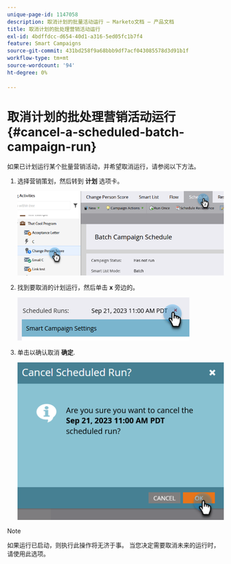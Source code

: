 ```yaml
---
unique-page-id: 1147058
description: 取消计划的批量活动运行 — Marketo文档 — 产品文档
title: 取消计划的批处理营销活动运行
exl-id: 4bdffdcc-d654-40d1-a316-5ed05fc1b7f4
feature: Smart Campaigns
source-git-commit: 431bd258f9a68bbb9df7acf043085578d3d91b1f
workflow-type: tm+mt
source-wordcount: '94'
ht-degree: 0%

---
```


# 取消计划的批处理营销活动运行 {#cancel-a-scheduled-batch-campaign-run}

如果已计划运行某个批量营销活动，并希望取消运行，请参阅以下方法。

1. 选择营销策划，然后转到 **计划** 选项卡。

   ![](assets/cancel-a-scheduled-batch-campaign-run-1.png)

1. 找到要取消的计划运行，然后单击 **x** 旁边的。

   ![](assets/cancel-a-scheduled-batch-campaign-run-2.png)

1. 单击以确认取消 **确定**.

   ![](assets/cancel-a-scheduled-batch-campaign-run-3.png)

>[!NOTE]
>
>如果运行已启动，则执行此操作将无济于事。 当您决定需要取消未来的运行时，请使用此选项。
